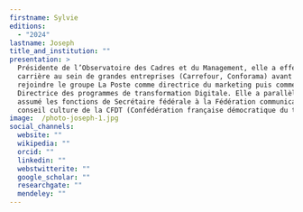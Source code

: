```yaml
---
firstname: Sylvie
editions:
  - "2024"
lastname: Joseph
title_and_institution: ""
presentation: >
  Présidente de l’Observatoire des Cadres et du Management, elle a effectué sa
  carrière au sein de grandes entreprises (Carrefour, Conforama) avant de
  rejoindre le groupe La Poste comme directrice du marketing puis comme
  Directrice des programmes de transformation Digitale. Elle a parallèlement
  assumé les fonctions de Secrétaire fédérale à la Fédération communication
  conseil culture de la CFDT (Confédération française démocratique du travail). 
image:  /photo-joseph-1.jpg
social_channels:
  website: ""
  wikipedia: ""
  orcid: ""
  linkedin: ""
  webstwitterite: ""
  google_scholar: ""
  researchgate: ""
  mendeley: ""
---
```

